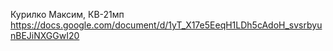 Курилко Максим, КВ-21мп
https://docs.google.com/document/d/1yT_X17e5EeqH1LDh5cAdoH_svsrbyunBEJiNXGGwI20
